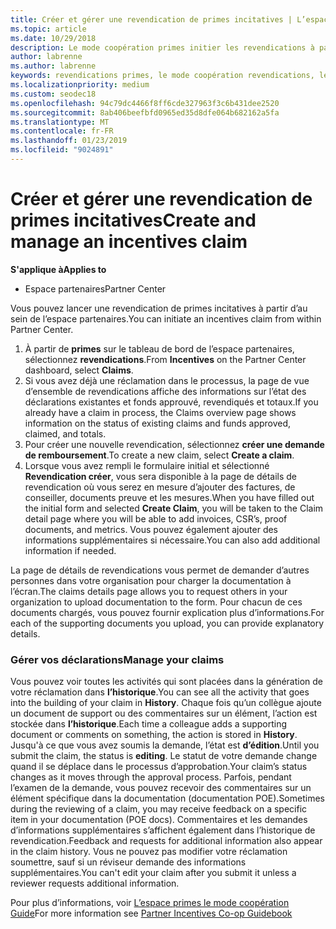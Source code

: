 ```yaml
---
title: Créer et gérer une revendication de primes incitatives | L’espace partenaires
ms.topic: article
ms.date: 10/29/2018
description: Le mode coopération primes initier les revendications à partir de l’espace partenaires. Vous pouvez voir toutes les activités qui sont placées dans la génération de votre réclamation dans l’historique.
author: labrenne
ms.author: labrenne
keywords: revendications primes, le mode coopération revendications, les fonds
ms.localizationpriority: medium
ms.custom: seodec18
ms.openlocfilehash: 94c79dc4466f8ff6cde327963f3c6b431dee2520
ms.sourcegitcommit: 8ab406beefbfd0965ed35d8dfe064b682162a5fa
ms.translationtype: MT
ms.contentlocale: fr-FR
ms.lasthandoff: 01/23/2019
ms.locfileid: "9024891"
---
```

# <a name="create-and-manage-an-incentives-claim"></a><span data-ttu-id="7bc91-105">Créer et gérer une revendication de primes incitatives</span><span class="sxs-lookup"><span data-stu-id="7bc91-105">Create and manage an incentives claim</span></span>

**<span data-ttu-id="7bc91-106">S'applique à</span><span class="sxs-lookup"><span data-stu-id="7bc91-106">Applies to</span></span>**
- <span data-ttu-id="7bc91-107">Espace partenaires</span><span class="sxs-lookup"><span data-stu-id="7bc91-107">Partner Center</span></span>

<span data-ttu-id="7bc91-108">Vous pouvez lancer une revendication de primes incitatives à partir d’au sein de l’espace partenaires.</span><span class="sxs-lookup"><span data-stu-id="7bc91-108">You can initiate an incentives claim from within Partner Center.</span></span> 

1. <span data-ttu-id="7bc91-109">À partir de **primes** sur le tableau de bord de l’espace partenaires, sélectionnez **revendications**.</span><span class="sxs-lookup"><span data-stu-id="7bc91-109">From **Incentives** on the Partner Center dashboard, select **Claims**.</span></span>
2.  <span data-ttu-id="7bc91-110">Si vous avez déjà une réclamation dans le processus, la page de vue d’ensemble de revendications affiche des informations sur l’état des déclarations existantes et fonds approuvé, revendiqués et totaux.</span><span class="sxs-lookup"><span data-stu-id="7bc91-110">If you already have a claim in process, the Claims overview page shows information on the status of existing claims and funds approved, claimed, and totals.</span></span>
3.  <span data-ttu-id="7bc91-111">Pour créer une nouvelle revendication, sélectionnez **créer une demande de remboursement**.</span><span class="sxs-lookup"><span data-stu-id="7bc91-111">To create a new claim, select **Create a claim**.</span></span>
4.  <span data-ttu-id="7bc91-112">Lorsque vous avez rempli le formulaire initial et sélectionné **Revendication créer**, vous sera disponible à la page de détails de revendication où vous serez en mesure d’ajouter des factures, de conseiller, documents preuve et les mesures.</span><span class="sxs-lookup"><span data-stu-id="7bc91-112">When you have filled out the initial form and selected **Create Claim**, you will be taken to the Claim detail page where you will be able to add invoices, CSR’s, proof documents, and metrics.</span></span> <span data-ttu-id="7bc91-113">Vous pouvez également ajouter des informations supplémentaires si nécessaire.</span><span class="sxs-lookup"><span data-stu-id="7bc91-113">You can also add additional information if needed.</span></span>

<span data-ttu-id="7bc91-114">La page de détails de revendications vous permet de demander d’autres personnes dans votre organisation pour charger la documentation à l’écran.</span><span class="sxs-lookup"><span data-stu-id="7bc91-114">The claims details page allows you to request others in your organization to upload documentation to the form.</span></span> <span data-ttu-id="7bc91-115">Pour chacun de ces documents chargés, vous pouvez fournir explication plus d’informations.</span><span class="sxs-lookup"><span data-stu-id="7bc91-115">For each of the supporting documents you upload, you can provide explanatory details.</span></span> 

### <a name="manage-your-claims"></a><span data-ttu-id="7bc91-116">Gérer vos déclarations</span><span class="sxs-lookup"><span data-stu-id="7bc91-116">Manage your claims</span></span>

<span data-ttu-id="7bc91-117">Vous pouvez voir toutes les activités qui sont placées dans la génération de votre réclamation dans **l’historique**.</span><span class="sxs-lookup"><span data-stu-id="7bc91-117">You can see all the activity that goes into the building of your claim in **History**.</span></span> <span data-ttu-id="7bc91-118">Chaque fois qu’un collègue ajoute un document de support ou des commentaires sur un élément, l’action est stockée dans **l’historique**.</span><span class="sxs-lookup"><span data-stu-id="7bc91-118">Each time a colleague adds a supporting document or comments on something, the action is stored in **History**.</span></span> <span data-ttu-id="7bc91-119">Jusqu'à ce que vous avez soumis la demande, l’état est **d’édition**.</span><span class="sxs-lookup"><span data-stu-id="7bc91-119">Until you submit the claim, the status is **editing**.</span></span> <span data-ttu-id="7bc91-120">Le statut de votre demande change quand il se déplace dans le processus d’approbation.</span><span class="sxs-lookup"><span data-stu-id="7bc91-120">Your claim’s status changes as it moves through the approval process.</span></span> <span data-ttu-id="7bc91-121">Parfois, pendant l’examen de la demande, vous pouvez recevoir des commentaires sur un élément spécifique dans la documentation (documentation POE).</span><span class="sxs-lookup"><span data-stu-id="7bc91-121">Sometimes during the reviewing of a claim, you may receive feedback on a specific item in your documentation (POE docs).</span></span> <span data-ttu-id="7bc91-122">Commentaires et les demandes d’informations supplémentaires s’affichent également dans l’historique de revendication.</span><span class="sxs-lookup"><span data-stu-id="7bc91-122">Feedback and requests for additional information also appear in the claim history.</span></span> <span data-ttu-id="7bc91-123">Vous ne pouvez pas modifier votre réclamation soumettre, sauf si un réviseur demande des informations supplémentaires.</span><span class="sxs-lookup"><span data-stu-id="7bc91-123">You can't edit your claim after you submit it unless a reviewer requests additional information.</span></span>

<span data-ttu-id="7bc91-124">Pour plus d’informations, voir [L’espace primes le mode coopération Guide](https://assets.microsoft.com/coop-guidebook.pdf)</span><span class="sxs-lookup"><span data-stu-id="7bc91-124">For more information see [Partner Incentives Co-op Guidebook](https://assets.microsoft.com/coop-guidebook.pdf)</span></span>
